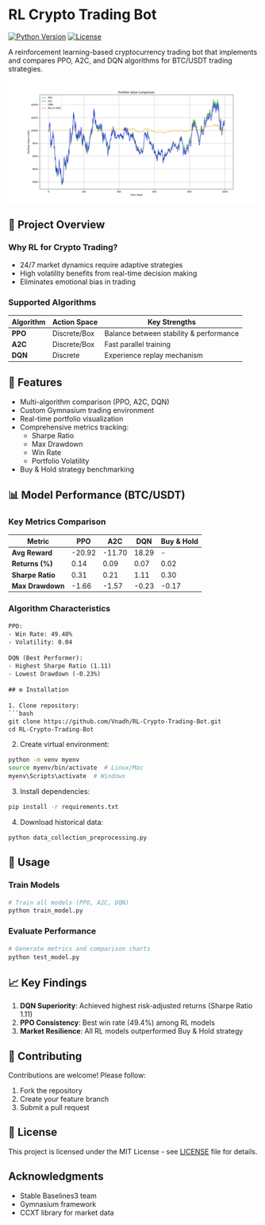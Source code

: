 # RL Crypto Trading Bot

[![Python Version](https://img.shields.io/badge/python-3.8%2B-blue.svg)](https://www.python.org/)
[![License](https://img.shields.io/badge/license-MIT-green.svg)](https://opensource.org/licenses/MIT)

A reinforcement learning-based cryptocurrency trading bot that implements and compares PPO, A2C, and DQN algorithms for BTC/USDT trading strategies.

![Portfolio Value Comparison](img/Figure_1.png)

## 📌 Project Overview

### Why RL for Crypto Trading?
- 24/7 market dynamics require adaptive strategies
- High volatility benefits from real-time decision making
- Eliminates emotional bias in trading

### Supported Algorithms
| Algorithm | Action Space | Key Strengths |
|-----------|--------------|---------------|
| **PPO**   | Discrete/Box | Balance between stability & performance |
| **A2C**   | Discrete/Box | Fast parallel training |
| **DQN**   | Discrete     | Experience replay mechanism |

## 🚀 Features
- Multi-algorithm comparison (PPO, A2C, DQN)
- Custom Gymnasium trading environment
- Real-time portfolio visualization
- Comprehensive metrics tracking:
  - Sharpe Ratio
  - Max Drawdown
  - Win Rate
  - Portfolio Volatility
- Buy & Hold strategy benchmarking

## 📊 Model Performance (BTC/USDT)

### Key Metrics Comparison
| Metric           | PPO    | A2C    | DQN    | Buy & Hold |
|------------------|--------|--------|--------|------------|
| **Avg Reward**   | -20.92 | -11.70 | 18.29  | -          |
| **Returns (%)**  | 0.14   | 0.09   | 0.07   | 0.02       |
| **Sharpe Ratio** | 0.31   | 0.21   | 1.11   | 0.30       |
| **Max Drawdown** | -1.66  | -1.57  | -0.23  | -0.17      |

### Algorithm Characteristics
```plaintext
PPO:
- Win Rate: 49.40%
- Volatility: 0.04

DQN (Best Performer):
- Highest Sharpe Ratio (1.11)
- Lowest Drawdown (-0.23%)

## ⚙️ Installation

1. Clone repository:
```bash
git clone https://github.com/Vnadh/RL-Crypto-Trading-Bot.git
cd RL-Crypto-Trading-Bot
```

2. Create virtual environment:
```bash
python -m venv myenv
source myenv/bin/activate  # Linux/Mac
myenv\Scripts\activate  # Windows
```

3. Install dependencies:
```bash
pip install -r requirements.txt
```

4. Download historical data:
```bash
python data_collection_preprocessing.py
```

## 🧠 Usage

### Train Models
```bash
# Train all models (PPO, A2C, DQN)
python train_model.py
```

### Evaluate Performance
```bash
# Generate metrics and comparison charts
python test_model.py
```
## 📈 Key Findings
1. **DQN Superiority**: Achieved highest risk-adjusted returns (Sharpe Ratio 1.11)
2. **PPO Consistency**: Best win rate (49.4%) among RL models
3. **Market Resilience**: All RL models outperformed Buy & Hold strategy

## 🤝 Contributing
Contributions are welcome! Please follow:
1. Fork the repository
2. Create your feature branch
3. Submit a pull request

## 📜 License
This project is licensed under the MIT License - see [LICENSE](LICENSE) file for details.

## Acknowledgments
- Stable Baselines3 team
- Gymnasium framework
- CCXT library for market data
``` 